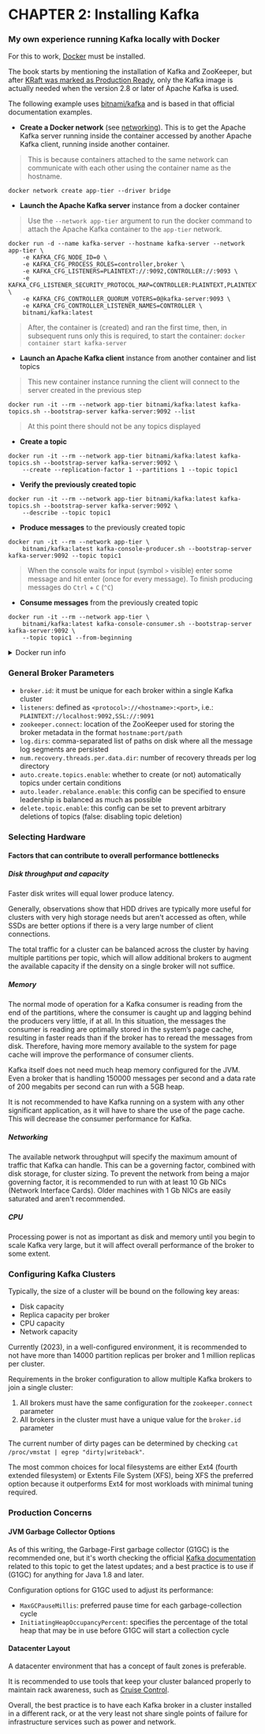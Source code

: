 # CHAPTER 2: Installing Kafka

### My own experience running Kafka locally with Docker

For this to work, [Docker](https://www.docker.com/) must be installed.

The book starts by mentioning the installation of Kafka and ZooKeeper, but after
[KRaft was marked as Production Ready](https://cwiki.apache.org/confluence/display/KAFKA/KIP-833%3A+Mark+KRaft+as+Production+Ready),
only the Kafka image is actually needed when the version 2.8 or later of Apache Kafka is used.

The following example uses [bitnami/kafka](https://hub.docker.com/r/bitnami/kafka) and is based in that official
documentation examples.

- **Create a Docker network** (see [networking](https://docs.docker.com/network/)). This is to get the Apache Kafka
  server
  running inside the container accessed by another Apache Kafka client, running inside another container.

> This is because containers attached to the same network can communicate with each other using the container name as
> the hostname.

```shell
docker network create app-tier --driver bridge
```

- **Launch the Apache Kafka server** instance from a docker container

> Use the `--network app-tier` argument to run the docker command to attach the Apache Kafka container to the `app-tier`
> network.

```shell
docker run -d --name kafka-server --hostname kafka-server --network app-tier \
    -e KAFKA_CFG_NODE_ID=0 \
    -e KAFKA_CFG_PROCESS_ROLES=controller,broker \
    -e KAFKA_CFG_LISTENERS=PLAINTEXT://:9092,CONTROLLER://:9093 \
    -e KAFKA_CFG_LISTENER_SECURITY_PROTOCOL_MAP=CONTROLLER:PLAINTEXT,PLAINTEXT:PLAINTEXT \
    -e KAFKA_CFG_CONTROLLER_QUORUM_VOTERS=0@kafka-server:9093 \
    -e KAFKA_CFG_CONTROLLER_LISTENER_NAMES=CONTROLLER \
    bitnami/kafka:latest
```

> After, the container is (created) and ran the first time, then, in subsequent runs only this is required, to start
> the container: `docker container start kafka-server`

- **Launch an Apache Kafka client** instance from another container and list topics

> This new container instance running the client will connect to the server created in the previous step

```shell
docker run -it --rm --network app-tier bitnami/kafka:latest kafka-topics.sh --bootstrap-server kafka-server:9092 --list
```

> At this point there should not be any topics displayed

- **Create a topic**

```shell
docker run -it --rm --network app-tier bitnami/kafka:latest kafka-topics.sh --bootstrap-server kafka-server:9092 \
    --create --replication-factor 1 --partitions 1 --topic topic1
```

- **Verify the previously created topic**

```shell
docker run -it --rm --network app-tier bitnami/kafka:latest kafka-topics.sh --bootstrap-server kafka-server:9092 \
    --describe --topic topic1
```

- **Produce messages** to the previously created topic

```shell
docker run -it --rm --network app-tier \
    bitnami/kafka:latest kafka-console-producer.sh --bootstrap-server kafka-server:9092 --topic topic1
```

> When the console waits for input (symbol `>` visible) enter some message and hit enter (once for every message).
> To finish producing messages do `Ctrl` + `C` (`^C`)

- **Consume messages** from the previously created topic

```shell
docker run -it --rm --network app-tier \
    bitnami/kafka:latest kafka-console-consumer.sh --bootstrap-server kafka-server:9092 \
    --topic topic1 --from-beginning
```

<details>
<summary>Docker run info</summary>
See https://docs.docker.com/engine/reference/commandline/run/ for more details.

-d: run container in background and print container ID

-it: instructs Docker to allocate a pseudo-TTY connected to the container's stdin; creating an interactive bash shell in
the container.

--rm: automatically remove the container when it exits
</details>

### General Broker Parameters

- `broker.id`: it must be unique for each broker within a single Kafka cluster
- `listeners`: defined as `<protocol>://<hostname>:<port>`, i.e.: `PLAINTEXT://localhost:9092,SSL://:9091`
- `zookeeper.connect`: location of the ZooKeeper used for storing the broker metadata in the format `hostname:port/path`
- `log.dirs`: comma-separated list of paths on disk where all the message log segments are persisted
- `num.recovery.threads.per.data.dir`: number of recovery threads per log directory
- `auto.create.topics.enable`: whether to create (or not) automatically topics under certain conditions
- `auto.leader.rebalance.enable`: this config can be specified to ensure leadership is balanced as much as possible
- `delete.topic.enable`: this config can be set to prevent arbitrary deletions of topics (false: disabling topic deletion)

### Selecting Hardware

#### Factors that can contribute to overall performance bottlenecks

##### Disk throughput and capacity

Faster disk writes will equal lower produce latency.

Generally, observations show that HDD drives are typically more useful for clusters with very high storage needs but
aren't accessed as often, while SSDs are better options if there is a very large number of client connections.

The total traffic for a cluster can be balanced across the cluster by having multiple partitions per topic, which will
allow additional brokers to augment the available capacity if the density on a single broker will not suffice.

##### Memory

The normal mode of operation for a Kafka consumer is reading from the end of the partitions, where the consumer is
caught up and lagging behind the producers very little, if at all. In this situation, the messages the consumer is
reading are optimally stored in the system’s page cache, resulting in faster reads than if the broker has to reread the
messages from disk. Therefore, having more memory available to the system for page cache will improve the performance
of consumer clients.

Kafka itself does not need much heap memory configured for the JVM. Even a broker that is handling 150000 messages per
second and a data rate of 200 megabits per second can run with a 5GB heap.

It is not recommended to have Kafka running on a system with any other significant application, as it will have to
share the use of the page cache. This will decrease the consumer performance for Kafka.

##### Networking

The available network throughput will specify the maximum amount of traffic that Kafka can handle. This can be a
governing factor, combined with disk storage, for cluster sizing. To prevent the network from being a major governing
factor, it is recommended to run with at least 10 Gb NICs (Network Interface Cards). Older machines with 1 Gb NICs are
easily saturated and aren't recommended.

##### CPU

Processing power is not as important as disk and memory until you begin to scale Kafka very large, but it will affect
overall performance of the broker to some extent.

### Configuring Kafka Clusters

Typically, the size of a cluster will be bound on the following key areas:

- Disk capacity
- Replica capacity per broker
- CPU capacity
- Network capacity

Currently (2023), in a well-configured environment, it is recommended to not have more than 14000 partition replicas per
broker and 1 million replicas per cluster.

Requirements in the broker configuration to allow multiple Kafka brokers to join a single cluster:

1. All brokers must have the same configuration for the `zookeeper.connect` parameter
2. All brokers in the cluster must have a unique value for the `broker.id` parameter

The current number of dirty pages can be determined by checking `cat /proc/vmstat | egrep "dirty|writeback"`.

The most common choices for local filesystems are either Ext4 (fourth extended filesystem) or Extents File System (XFS),
being XFS the preferred option because it outperforms Ext4 for most workloads with minimal tuning required.

### Production Concerns

#### JVM Garbage Collector Options

As of this writing, the Garbage-First garbage collector (G1GC) is the recommended one, but it's worth checking the
official [Kafka documentation](https://kafka.apache.org/documentation.html#java) related to this topic to get the
latest updates; and a best practice is to use if (G1GC) for anything for Java 1.8 and later.

Configuration options for G1GC used to adjust its performance:

- `MaxGCPauseMillis`: preferred pause time for each garbage-collection cycle
- `InitiatingHeapOccupancyPercent`: specifies the percentage of the total heap that may be in use before G1GC will start
  a collection cycle

#### Datacenter Layout

A datacenter environment that has a concept of fault zones is preferable.

It is recommended to use tools that keep your cluster balanced properly to maintain rack awareness, such as
[Cruise Control](https://github.com/linkedin/cruise-control).

Overall, the best practice is to have each Kafka broker in a cluster installed in a different rack, or at the very
least not share single points of failure for infrastructure services such as power and network.
